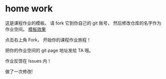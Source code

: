 # home work

这是课程作业的模板。 请 fork 它到你自己的 git 账号， 然后修改仓库的名字作为作业空间。 [模板效果](https://sysu-swi.github.io/homework/)

点击右上角 Fork， 开始你的课程作业旅程！

把你的作业空间的 git page 地址发给 TA 哦。 

作业反馈在 Issues 内！

做了一次修改!